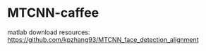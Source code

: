 # MTCNN-caffee
matlab
download resources: https://github.com/kpzhang93/MTCNN_face_detection_alignment

